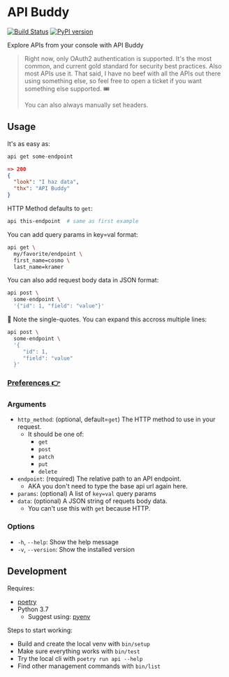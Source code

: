 # API Buddy

[![Build Status](https://travis-ci.org/fonsecapeter/api-buddy.svg?branch=master)](https://travis-ci.org/fonsecapeter/api-buddy.svg)
[![PyPI version](https://badge.fury.io/py/api-buddy.svg)](https://badge.fury.io/py/api-buddy)

Explore APIs from your console with API Buddy

> Right now, only OAuth2 authentication is supported. It's the most common, and current gold standard for security best practices. Also most APIs use it. That said, I have no beef with all the APIs out there using something else, so feel free to open a ticket if you want something else supported. 🎟
>
> You can also always manually set headers.

## Usage

It's as easy as:
```bash
api get some-endpoint
```
```json
=> 200
{
  "look": "I haz data",
  "thx": "API Buddy"
}
```

HTTP Method defaults to `get`:
```bash
api this-endpoint  # same as first example
```

You can add query params in key=val format:
```bash
api get \
  my/favorite/endpoint \
  first_name=cosmo \
  last_name=kramer
```

You can also add request body data in JSON format:
```bash
api post \
  some-endpoint \
  '{"id": 1, "field": "value"}'
```

🤔 Note the single-quotes. You can expand this accross multiple lines:
```bash
api post \
  some-endpoint \
  '{
     "id": 1,
     "field": "value"
  }'
```

### [Preferences 👉](/docs/preferences.md)

### Arguments
- `http_method`: (optional, default=`get`) The HTTP method to use in your request.
  - It should be one of:
    - `get`
    - `post`
    - `patch`
    - `put`
    - `delete`
- `endpoint`: (required) The relative path to an API endpoint.
  - AKA you don't need to type the base api url again here.
- `params`: (optional) A list of `key=val` query params
- `data`: (optional) A JSON string of requets body data.
  - You can't use this with `get` because HTTP.


### Options
- `-h`, `--help`: Show the help message
- `-v`, `--version`: Show the installed version

## Development
Requires:
- [poetry](https://poetry.eustace.io/)
- Python 3.7
  - Suggest using: [pyenv](https://github.com/pyenv/pyenv)

Steps to start working:
- Build and create the local venv with `bin/setup`
- Make sure everything works with `bin/test`
- Try the local cli with `poetry run api --help`
- Find other management commands with `bin/list`
